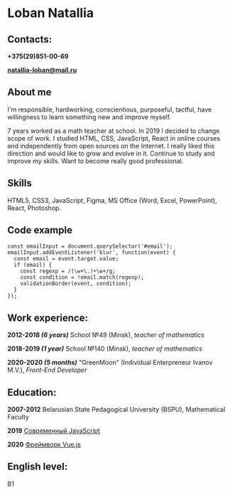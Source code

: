 # Loban Natallia

## Contacts:
**+375(29)851-00-69**

**natallia-loban@mail.ru**

## About me
I'm responsible, hardworking, conscientious, purposeful, tactful, have willingness to learn something new and improve myself.

7 years worked as a math teacher at school. In 2019 I decided to change scope of work.
I studied HTML, CSS, JavaScript, React in online courses and independently from open sources on the Internet. I really liked this direction and would like to grow and evolve in it.
Continue to study and improve my skills. Want to become really good professional.

## Skills
HTML5, CSS3, JavaScript, Figma, MS Office (Word, Excel, PowerPoint), React, Photoshop.

## Code example
```
const emailInput = document.querySelector('#email');
emailInput.addEventListener('blur', function(event) {
  const email = event.target.value;
  if (email) {
    const regexp = /(\w+\.)+\w+/g;
    const condition = !email.match(regexp);
    validationBorder(event, condition);
  }
});
```

## Work experience:
**2012-2018 _(6 years)_** School №49 (Minsk), _teacher of mathematics_

**2018-2019 _(1 year)_** School №140 (Minsk), _teacher of mathematics_

**2020-2020 _(5 months)_** "GreenMoon" (Individual Enterpreneur Ivanov M.V.), _Front-End Developer_
## Education:
**2007-2012** Belarusian State Pedagogical University (BSPU), Mathematical Faculty

**2019** [Современный JavaScript](https://www.udemy.com/certificate/UC-TNARAF79/)

**2020** [Фреймворк Vue.js](https://www.udemy.com/certificate/UC-X8N9MGG5/)

## English level:
B1
